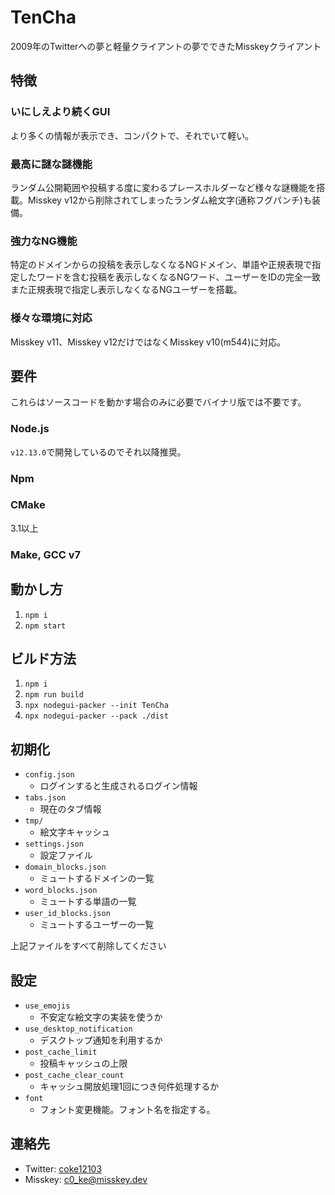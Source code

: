 # TenCha
2009年のTwitterへの夢と軽量クライアントの夢でできたMisskeyクライアント

## 特徴
### いにしえより続くGUI
より多くの情報が表示でき、コンパクトで、それでいて軽い。
### 最高に謎な謎機能
ランダム公開範囲や投稿する度に変わるプレースホルダーなど様々な謎機能を搭載。Misskey v12から削除されてしまったランダム絵文字(通称フグパンチ)も装備。
### 強力なNG機能
特定のドメインからの投稿を表示しなくなるNGドメイン、単語や正規表現で指定したワードを含む投稿を表示しなくなるNGワード、ユーザーをIDの完全一致また正規表現で指定し表示しなくなるNGユーザーを搭載。
### 様々な環境に対応
Misskey v11、Misskey v12だけではなくMisskey v10(m544)に対応。

## 要件
これらはソースコードを動かす場合のみに必要でバイナリ版では不要です。
### Node.js
`v12.13.0`で開発しているのでそれ以降推奨。
### Npm
### CMake
3.1以上
### Make, GCC v7

## 動かし方
1. `npm i`
2. `npm start`

## ビルド方法
1. `npm i`
2. `npm run build`
3. `npx nodegui-packer --init TenCha`
4. `npx nodegui-packer --pack ./dist`

## 初期化
- `config.json`
  - ログインすると生成されるログイン情報
- `tabs.json`
  - 現在のタブ情報
- `tmp/`
  - 絵文字キャッシュ
- `settings.json`
  - 設定ファイル
- `domain_blocks.json`
  - ミュートするドメインの一覧
- `word_blocks.json`
  - ミュートする単語の一覧
- `user_id_blocks.json`
  - ミュートするユーザーの一覧

上記ファイルをすべて削除してください

## 設定
- `use_emojis`
  - 不安定な絵文字の実装を使うか
- `use_desktop_notification`
  - デスクトップ通知を利用するか
- `post_cache_limit`
  - 投稿キャッシュの上限
- `post_cache_clear_count`
  - キャッシュ開放処理1回につき何件処理するか
- `font`
  - フォント変更機能。フォント名を指定する。

## 連絡先
- Twitter: [coke12103](https://twitter.com/@coke12103)
- Misskey: [c0_ke@misskey.dev](https://misskey.dev/@c0_ke)
